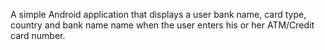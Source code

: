A simple Android application that displays a user bank name, card type, country and bank name name when the user enters his or her ATM/Credit card number.
